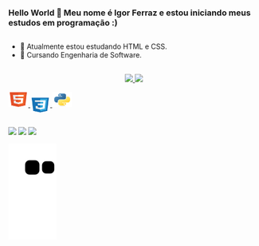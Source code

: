 ### Hello World 🖖 Meu nome é Igor Ferraz e estou iniciando meus estudos em programação :) 

##

- 🌱 Atualmente estou estudando HTML e CSS.
- 📕 Cursando Engenharia de Software.
<!--
- 🤔 I’m looking for help with ...
- ⚡ Fun fact: ...
🔭 Atualmente estou trabalhando em ...
  <img align="center" alt="Ferraz-Js" height="30" width="40" src="https://raw.githubusercontent.com/devicons/devicon/master/icons/javascript/javascript-plain.svg">
  <img align="center" alt="Ferraz-Ts" height="30" width="40" src="https://raw.githubusercontent.com/devicons/devicon/master/icons/typescript/typescript-plain.svg">
  <img align="right" alt="Igor-Pic" height="150" style="border-radius:50px;" src="https://github.com/Igor-Ferraz7/midiaa/blob/main/Imagem%20do%20WhatsApp%20de%202022-12-30%20à(s)%2023.50.19.jpg">
-->

##

<div align="center">
  <a href="https://github.com/Igor-Ferraz7">
  <img height="180em" src="https://github-readme-stats.vercel.app/api?username=Igor-Ferraz&show_icons=true&theme=radical&include_all_commits=true&count_private=true"/>
  <img height="180em" src="https://github-readme-stats.vercel.app/api/top-langs/?username=Igor-Ferraz7&layout=compact&langs_count=7&theme=radical"/>
</div>
<div style="display: inline_block"><br>
  <img "img-align=center" alt="Ferraz-HTML" height="30" width="40" src="https://raw.githubusercontent.com/devicons/devicon/master/icons/html5/html5-original.svg">
  <img align="center" alt="Ferraz-CSS" height="30" width="40" src="https://raw.githubusercontent.com/devicons/devicon/master/icons/css3/css3-original.svg">
  <img "img-align=down" alt="Ferraz-Python" height="30" width="40" src="https://raw.githubusercontent.com/devicons/devicon/master/icons/python/python-original.svg">
</div>

##

<div> 
  <a href="https://www.youtube.com/channel/UC6wlXOhJ1cP8u8xHt5eBwZQ" target="_blank"><img src="https://img.shields.io/badge/YouTube-FF0000?style=for-the-badge&logo=youtube&logoColor=white" target="_blank"></a>
  <a href="https://www.instagram.com/_igor_sfa/" target="_blank"><img src="https://img.shields.io/badge/-Instagram-%23E4405F?style=for-the-badge&logo=instagram&logoColor=white" target="_blank"></a>
  <a href="https://www.linkedin.com/in/igor-ferraz-88017a260/"><img src="https://img.shields.io/badge/-LinkedIn-%230077B5?style=for-the-badge&logo=linkedin&logoColor=white" target="_blank"></a> 
 
  ![Snake animation](https://github.com/rafaballerini/rafaballerini/blob/output/github-contribution-grid-snake.svg)
 
</div>
